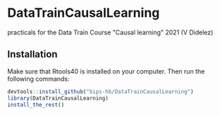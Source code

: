 # DataTrainCausalLearning
practicals for the Data Train Course "Causal learning" 2021 (V Didelez)

## Installation
Make sure that Rtools40 is installed on your computer. Then run the following commands:

```R
devtools::install_github("bips-hb/DataTrainCausalLearning")
library(DataTrainCausalLearning)
install_the_rest()
```
